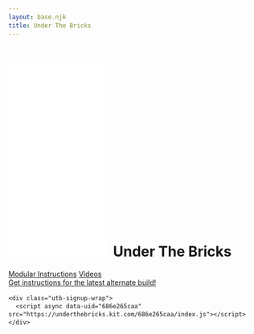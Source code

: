 ```yaml
---
layout: base.njk
title: Under The Bricks
---
```


<div class="utb-landing">
  <div class="utb-landing-inner">
    <h1 class="utb-title">
      <img style="max-width: 40%" class="utb-logo" src="/images/utbLogo.svg"/>
      <span>Under The Bricks</span>
    </h1>
    <nav class="utb-nav">
      <a class="utb-link" href="https://rebrickable.com/users/underthebricks/mocs/">Modular&nbsp;Instructions</a>
      <a class="utb-link" href="https://www.youtube.com/channel/UCKMGaszLrchczZctcnCytiA">Videos</a>
    </nav>
    <script src="https://underthebricks.kit.com/commerce.js" async defer></script>
    <a class="convertkit-button" href="https://underthebricks.kit.com/products/space-training-tower" data-commerce>Get instructions for the latest alternate build!</a>

    <div class="utb-signup-wrap">
      <script async data-uid="686e265caa" src="https://underthebricks.kit.com/686e265caa/index.js"></script>
    </div>
  </div>
</div>